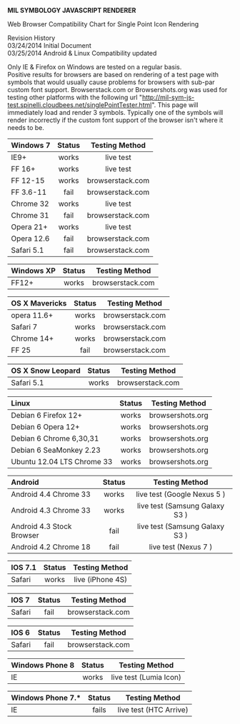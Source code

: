 **MIL SYMBOLOGY JAVASCRIPT RENDERER**


Web Browser Compatibility Chart for Single Point Icon Rendering


Revision History  
03/24/2014      Initial Document  
03/25/2014      Android & Linux Compatibility updated  

Only IE & Firefox on Windows are tested on a regular basis.  
Positive results for browsers are based on rendering of a test page with symbols that would usually cause problems for browsers with sub-par custom font support.  Browserstack.com or Browsershots.org was used for testing other platforms with the following url "http://mil-sym-js-test.spinelli.cloudbees.net/singlePointTester.html".  This page will immediately load and render 3 symbols.  Typically one of the symbols will render incorrectly if the custom font support of the browser isn't where it needs to be.

| Windows 7 | Status | Testing Method |  
| :------------ | :------------: | :------------: | 
| IE9+ | works | live test |  
| FF 16+ | works | live test |  
| FF 12-15 | works | browserstack.com |  
| FF 3.6-11 | fail | browserstack.com |  
| Chrome 32 | works | live test |  
| Chrome 31 | fail | browserstack.com |  
| Opera 21+ | works | live test |  
| Opera 12.6 | fail | browserstack.com |  
| Safari 5.1 | fail | browserstack.com |  

| Windows XP | Status | Testing Method |  
| :------------ | :------------: | :------------: | 
| FF12+ | works | browserstack.com |  

| OS X Mavericks | Status | Testing Method |  
| :------------ | :------------: | :------------: | 
| opera 11.6+ | works | browserstack.com |  
| Safari 7 | works | browserstack.com |  
| Chrome 14+ | works | browserstack.com |  
| FF 25 | fail | browserstack.com |  

| OS X Snow Leopard | Status | Testing Method |  
| :------------ | :------------: | :------------: | 
| Safari 5.1 | works | browserstack.com | 

| Linux | Status | Testing Method |  
| :------------ | :------------: | :------------: | 
| Debian 6 Firefox 12+ | works | browsershots.org |  
| Debian 6 Opera 12+ | works | browsershots.org |  
| Debian 6 Chrome 6,30,31 | works | browsershots.org |  
| Debian 6 SeaMonkey 2.23 | works | browsershots.org |  
| Ubuntu 12.04 LTS Chrome 33 | works | browsershots.org |  

| Android | Status | Testing Method |  
| :------------ | :------------: | :------------: | 
| Android 4.4 Chrome 33 | works | live test (Google Nexus 5 ) |  
| Android 4.3 Chrome 33 | works | live test (Samsung Galaxy S3 ) |  
| Android 4.3 Stock Browser | fail | live test (Samsung Galaxy S3 ) |  
| Android 4.2 Chrome 18 | fail | live test (Nexus 7 ) |  

| IOS 7.1 | Status | Testing Method |  
| :------------ | :------------: | :------------: | 
| Safari | works | live (iPhone 4S)| 

| IOS 7 | Status | Testing Method |  
| :------------ | :------------: | :------------: |   
| Safari | fail | browserstack.com |  

| IOS 6 | Status | Testing Method |  
| :------------ | :------------: | :------------: |   
| Safari | fail | browserstack.com |  

| Windows Phone 8 | Status | Testing Method |  
| :------------ | :------------: | :------------: |   
| IE | works | live test (Lumia Icon) |  

| Windows Phone 7.* | Status | Testing Method |  
| :------------ | :------------: | :------------: |   
| IE | fails | live test (HTC Arrive) |  

